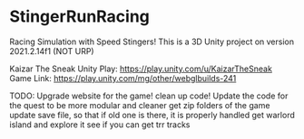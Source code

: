 # StingerRunRacing
Racing Simulation with Speed Stingers!
This is a 3D Unity project on version 2021.2.14f1 (NOT URP)

Kaizar The Sneak Unity Play: https://play.unity.com/u/KaizarTheSneak
Game Link: https://play.unity.com/mg/other/webglbuilds-241

TODO:
Upgrade website for the game!
clean up code!
Update the code for the quest to be more modular and cleaner
get zip folders of the game
update save file, so that if old one is there, it is properly handled
get warlord island and explore it
see if you can get trr tracks



